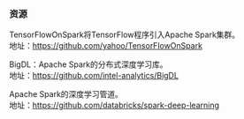 ### 资源

TensorFlowOnSpark将TensorFlow程序引入Apache Spark集群。</br>
地址：https://github.com/yahoo/TensorFlowOnSpark

BigDL：Apache Spark的分布式深度学习库。</br>
地址：https://github.com/intel-analytics/BigDL

Apache Spark的深度学习管道。</br>
地址：https://github.com/databricks/spark-deep-learning
